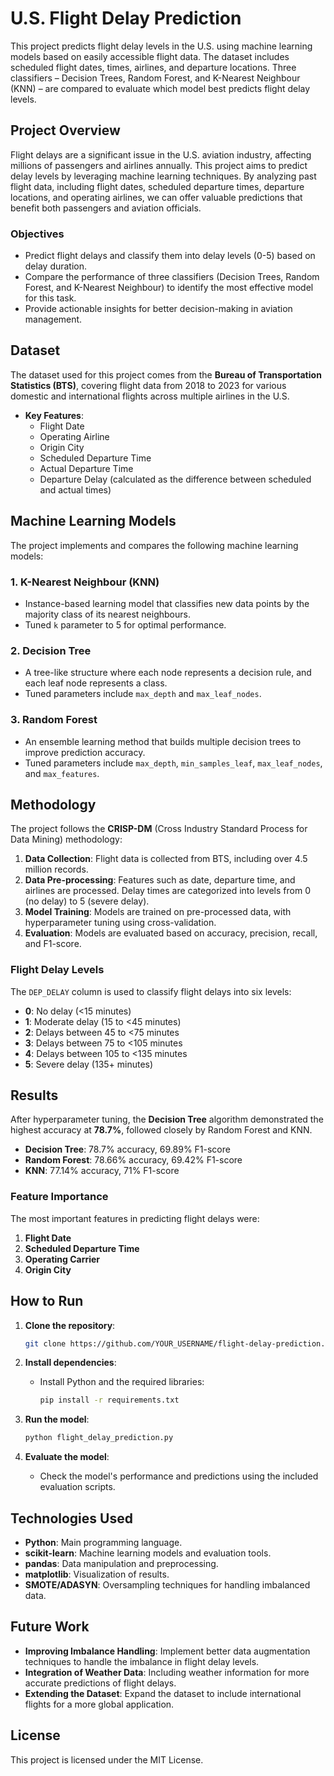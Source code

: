 # U.S. Flight Delay Prediction

This project predicts flight delay levels in the U.S. using machine learning models based on easily accessible flight data. The dataset includes scheduled flight dates, times, airlines, and departure locations. Three classifiers – Decision Trees, Random Forest, and K-Nearest Neighbour (KNN) – are compared to evaluate which model best predicts flight delay levels.

## Project Overview

Flight delays are a significant issue in the U.S. aviation industry, affecting millions of passengers and airlines annually. This project aims to predict delay levels by leveraging machine learning techniques. By analyzing past flight data, including flight dates, scheduled departure times, departure locations, and operating airlines, we can offer valuable predictions that benefit both passengers and aviation officials.

### Objectives
- Predict flight delays and classify them into delay levels (0-5) based on delay duration.
- Compare the performance of three classifiers (Decision Trees, Random Forest, and K-Nearest Neighbour) to identify the most effective model for this task.
- Provide actionable insights for better decision-making in aviation management.

## Dataset

The dataset used for this project comes from the **Bureau of Transportation Statistics (BTS)**, covering flight data from 2018 to 2023 for various domestic and international flights across multiple airlines in the U.S.

- **Key Features**:
  - Flight Date
  - Operating Airline
  - Origin City
  - Scheduled Departure Time
  - Actual Departure Time
  - Departure Delay (calculated as the difference between scheduled and actual times)

## Machine Learning Models

The project implements and compares the following machine learning models:

### 1. K-Nearest Neighbour (KNN)
- Instance-based learning model that classifies new data points by the majority class of its nearest neighbours.
- Tuned `k` parameter to 5 for optimal performance.

### 2. Decision Tree
- A tree-like structure where each node represents a decision rule, and each leaf node represents a class.
- Tuned parameters include `max_depth` and `max_leaf_nodes`.

### 3. Random Forest
- An ensemble learning method that builds multiple decision trees to improve prediction accuracy.
- Tuned parameters include `max_depth`, `min_samples_leaf`, `max_leaf_nodes`, and `max_features`.

## Methodology

The project follows the **CRISP-DM** (Cross Industry Standard Process for Data Mining) methodology:
1. **Data Collection**: Flight data is collected from BTS, including over 4.5 million records.
2. **Data Pre-processing**: Features such as date, departure time, and airlines are processed. Delay times are categorized into levels from 0 (no delay) to 5 (severe delay).
3. **Model Training**: Models are trained on pre-processed data, with hyperparameter tuning using cross-validation.
4. **Evaluation**: Models are evaluated based on accuracy, precision, recall, and F1-score.

### Flight Delay Levels
The `DEP_DELAY` column is used to classify flight delays into six levels:
- **0**: No delay (<15 minutes)
- **1**: Moderate delay (15 to <45 minutes)
- **2**: Delays between 45 to <75 minutes
- **3**: Delays between 75 to <105 minutes
- **4**: Delays between 105 to <135 minutes
- **5**: Severe delay (135+ minutes)

## Results

After hyperparameter tuning, the **Decision Tree** algorithm demonstrated the highest accuracy at **78.7%**, followed closely by Random Forest and KNN.

- **Decision Tree**: 78.7% accuracy, 69.89% F1-score
- **Random Forest**: 78.66% accuracy, 69.42% F1-score
- **KNN**: 77.14% accuracy, 71% F1-score

### Feature Importance
The most important features in predicting flight delays were:
1. **Flight Date**
2. **Scheduled Departure Time**
3. **Operating Carrier**
4. **Origin City**

## How to Run

1. **Clone the repository**:
    ```bash
    git clone https://github.com/YOUR_USERNAME/flight-delay-prediction.git
    ```
2. **Install dependencies**:
    - Install Python and the required libraries:
      ```bash
      pip install -r requirements.txt
      ```
3. **Run the model**:
    ```bash
    python flight_delay_prediction.py
    ```

4. **Evaluate the model**:
    - Check the model's performance and predictions using the included evaluation scripts.

## Technologies Used

- **Python**: Main programming language.
- **scikit-learn**: Machine learning models and evaluation tools.
- **pandas**: Data manipulation and preprocessing.
- **matplotlib**: Visualization of results.
- **SMOTE/ADASYN**: Oversampling techniques for handling imbalanced data.

## Future Work

- **Improving Imbalance Handling**: Implement better data augmentation techniques to handle the imbalance in flight delay levels.
- **Integration of Weather Data**: Including weather information for more accurate predictions of flight delays.
- **Extending the Dataset**: Expand the dataset to include international flights for a more global application.

## License

This project is licensed under the MIT License.
